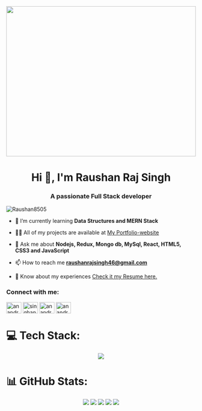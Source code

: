 <img  src="https://camo.githubusercontent.com/d4fa02abc45ed240d9766f5588f7e387676e43a9d8a4e6b8c458560987cca846/68747470733a2f2f6c66736f6c7574696f6e732e6e65742f77702d636f6e74656e742f75706c6f6164732f323032312f31322f46756c6c2d537461636b2d446576656c6f706d656e742d46656174757265642d496d6167652d4c6576656c466976652d536f6c7574696f6e732e676966" width="100%" height="400px"/>
<h1 align="center">Hi 👋, I'm Raushan Raj Singh</h1>
<h3 align="center">A passionate Full Stack developer </h3>

<p align="left"> <img src="https://komarev.com/ghpvc/?username=Raushan8505&label=Profile%20views&color=0e75b6&style=flat" alt="Raushan8505" /> </p>

- 🌱 I’m currently learning **Data Structures and MERN Stack**

- 👨‍💻 All of my projects are available at [My Portfolio-website]()

- 💬 Ask me about **Nodejs, Redux, Mongo db, MySql, React, HTML5, CSS3 and JavaScript**

- 📫 How to reach me **raushanrajsingh46@gmail.com**

- 📄 Know about my experiences [Check it my Resume here.](https://drive.google.com/file/d/14AWDZ6itV3B1Gexsr1D5AFzbrIraT6qI/view?usp=sharing)

<h3 align="left">Connect with me:</h3>
<p align="left">
<a href="https://linkedin.com/in/raushan-raj-singh" target="blank"><img align="center" src="https://raw.githubusercontent.com/rahuldkjain/github-profile-readme-generator/master/src/images/icons/Social/linked-in-alt.svg" alt="anandrajsingh5" height="30" width="40" /></a>
<a href="https://fb.com/singhanand.rajput.7" target="blank"><img align="center" src="https://raw.githubusercontent.com/rahuldkjain/github-profile-readme-generator/master/src/images/icons/Social/facebook.svg" alt="singhanand.rajput.7" height="30" width="40" /></a>
<a href="https://www.hackerrank.com/raushanrajsingh2" target="blank"><img align="center" src="https://raw.githubusercontent.com/rahuldkjain/github-profile-readme-generator/master/src/images/icons/Social/hackerrank.svg" alt="anandrajsingh256" height="30" width="40" /></a>
<a href="https://www.leetcode.com/Raushan8505" target="blank"><img align="center" src="https://raw.githubusercontent.com/rahuldkjain/github-profile-readme-generator/master/src/images/icons/Social/leet-code.svg" alt="anandrajsingh05" height="30" width="40" /></a>
</p>

# 💻 Tech Stack:

<p align="center">
  <a href="https://skillicons.dev">
    <img src="https://skillicons.dev/icons?i=html,css,js,react,ts,vite,java,materialui,bootstrap,nodejs,expressjs,mongodb,mysql,github,postman,redux&theme=dark&perline=8" />
  </a>
</p>
  
# 📊 GitHub Stats:

<p align="center">
<img src="http://github-profile-summary-cards.vercel.app/api/cards/profile-details?username=Raushan8505&theme=dark">
<img src="http://github-profile-summary-cards.vercel.app/api/cards/repos-per-language?username=Raushan8505&theme=dark">
<img src="http://github-profile-summary-cards.vercel.app/api/cards/most-commit-language?username=Raushan8505&theme=dark">
<img src="http://github-profile-summary-cards.vercel.app/api/cards/stats?username=Raushan8505&theme=dark">
<img src="http://github-profile-summary-cards.vercel.app/api/cards/productive-time?username=Raushan8505&theme=dark&utcOffset=8">
</p>
</div>
